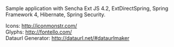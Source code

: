 Sample application with Sencha Ext JS 4.2, ExtDirectSpring, Spring Framework 4, Hibernate, Spring Security.



Icons: http://iconmonstr.com/  
Glyphs: http://fontello.com/  
Dataurl Generator: http://dataurl.net/#dataurlmaker  
